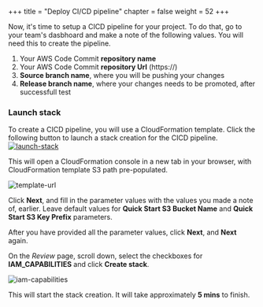 +++
title = "Deploy CI/CD pipeline"
chapter = false
weight = 52
+++

Now, it's time to setup a CICD pipeline for your project. To do that, go to your team's dasbhoard and make a note of the following values. You will need this to create the pipeline.

1. Your AWS Code Commit **repository name**
2. Your AWS Code Commit **repository Url** (https://)
3. **Source branch name**, where you will be pushing your changes
4. **Release branch name**, where your changes needs to be promoted, after successfull test

### Launch stack
To create a CICD pipeline, you will use a CloudFormation template. Click the following button to launch a stack creation for the CICD pipeline.
[![launch-stack](/images/launch-stack.png?height=25px)](https://us-west-2.console.aws.amazon.com/cloudformation/home?region=us-west-2#/stacks/new?stackName=CICD-TCatv9&templateURL=https://aws-quickstart.s3.amazonaws.com/quickstart-taskcat-ci/templates/taskcat-ci-pipeline.yaml.template)

This will open a CloudFormation console in a new tab in your browser, with CloudFormation template S3 path pre-populated.

![template-url](/images/template-url.png)

Click **Next**, and fill in the parameter values with the values you made a note of, earlier. Leave default values for **Quick Start S3 Bucket Name** and **Quick Start S3 Key Prefix** parameters.

After you have provided all the parameter values, click **Next**, and **Next** again.

On the *Review* page, scroll down, select the checkboxes for **IAM_CAPABILITIES** and click **Create stack**.

![iam-capabilities](/images/iam-capabilities.png)

This will start the stack creation. It will take approximately **5 mins** to finish.
